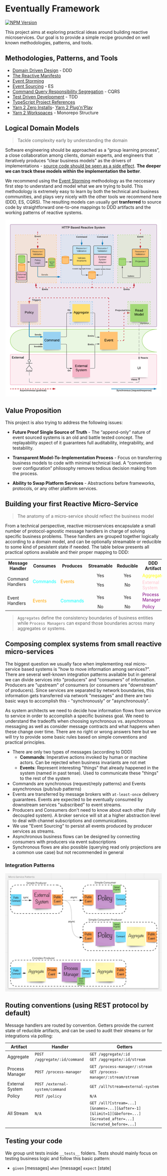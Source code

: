 # Eventually Framework

[![NPM Version](https://img.shields.io/npm/v/@rotorsoft/eventually.svg)](https://www.npmjs.com/package/@rotorsoft/eventually)

This project aims at exploring practical ideas around building reactive microservices. Our goal is to provide a simple recipe grounded on well known methodologies, patterns, and tools.

## Methodologies, Patterns, and Tools

- [Domain Driven Design](https://martinfowler.com/bliki/DomainDrivenDesign.html) - DDD
- [The Reactive Manifesto](https://www.reactivemanifesto.org/)
- [Event Storming](https://www.eventstorming.com/)
- [Event Sourcing](https://martinfowler.com/eaaDev/EventSourcing.html) - ES
- [Command Query Responsibility Segregation](https://martinfowler.com/bliki/CQRS.html) - CQRS
- [Test Driven Development](https://martinfowler.com/bliki/TestDrivenDevelopment.html) - TDD
- [TypeScript Project References](https://www.typescriptlang.org/docs/handbook/project-references.html)
- [Yarn 2 Zero Installs](https://yarnpkg.com/features/zero-installs)- [Yarn 2 Plug'n'Play](https://yarnpkg.com/features/pnp)
- [Yarn 2 Workspaces](https://yarnpkg.com/features/workspaces) - Monorepo Structure

## Logical Domain Models

> Tackle complexity early by understanding the domain

Software engineering should be approached as a “group learning process”, a close collaboration among clients, domain experts, and engineers that iteratively produces “clear business models” as the drivers of implementations - [source code should be seen as a side effect](https://www.lambdabytes.io/posts/selearning/). **The deeper we can track these models within the implementation the better**.

We recommend using the [Event Storming](https://www.eventstorming.com/) methodology as the neccesary first step to understand and model what we are trying to build. This methodology is extremely easy to learn by both the technical and business communities, and plays very nicely with the other tools we recommend here (DDD, ES, CQRS). The resulting models can usually get **tranferred** to source code by straightforward one-to-one mappings to DDD artifacts and the working patterns of reactive systems.

![Logical Model](./assets/flow.png)

## Value Proposition

This project is also trying to address the following issues:

- **Future Proof Single Source of Truth** - The “append-only” nature of event sourced systems is an old and battle tested concept. The replayability aspect of it guarantees full auditability, integrability, and testability.

- **Transparent Model-To-Implementation Process** - Focus on transferring business models to code with minimal technical load. A “convention over configuration” philosophy removes tedious decision making from the process.

- **Ability to Swap Platform Services** - Abstractions before frameworks, protocols, or any other platform services.

## Building your first Reactive Micro-Service

> The anatomy of a micro-service should reflect the business model

From a technical perspective, reactive microservices encapsulate a small number of protocol-agnostic message handlers in charge of solving specific business problems. These handlers are grouped together logically according to a domain model, and can be optionally streamable or reducible to some kind of pesistent state if needed. The table below presents all practical options available and their proper mapping to DDD:

<table>
    <tr>
        <th>Message Handler</th>
        <th>Consumes</th>
        <th>Produces</th>
        <th style="text-align:center">Streamable</th>
        <th style="text-align:center">Reducible</th>
        <th>DDD Artifact</th>
    </tr>
    <tr>
        <td rowspan="2">Command Handlers</td>
        <td rowspan="2" style="color:cyan">Commands</td>
        <td rowspan="2" style="color:orange">Events</td>
        <td style="text-align:center">Yes</td>
        <td style="text-align:center">Yes</td>
        <td style="color:yellow">Aggregate</td>
    </tr>
    <tr>
        <td style="text-align:center">Yes</td>
        <td style="text-align:center">No</td>
        <td style="color:pink">External System</td>
    </tr>
    <tr>
        <td rowspan="2">Event Handlers</td>
        <td rowspan="2" style="color:orange">Events</td>
        <td rowspan="2" style="color:cyan">Commands</td>
        <td style="text-align:center">Yes</td>
        <td style="text-align:center">Yes</td>
        <td style="color:purple">Process Manager</td>
    </tr>
    </tr>
        <td style="text-align:center">No</td>
        <td style="text-align:center">No</td>
        <td style="color:purple">Policy</td>
    </tr>
</table>

> `Aggregates` define the consistency boundaries of business entities while `Process Managers` can expand those boundaries across many aggregates or systems.

## Composing complex systems from small reactive micro-services

The biggest question we usually face when implementing real micro-service based systems is "how to move information among services?". There are several well-known integration patterns available but in general we can divide services into "producers" and "consumers" of information. Producers are "upstream" of consumers (or consumers are "downstream" of producers). Since services are separated by network boundaries, this information gets transferred via network "messages" and there are two basic ways to accomplish this - "synchronously" or "asynchronously".

As system architects we need to decide how information flows from service to service in order to accomplish a specific business goal. We need to understand the tradeoffs when choosing synchronous vs. asynchronous messaging as well as consider message contracts and what happens when these change over time. There are no right or wrong answers here but we will try to provide some basic rules based on simple conventions and practical principles.

- There are only two types of messages (according to DDD)
  - **Commands**: Imperative actions invoked by human or machine actors. Can be rejected when business invariants are not met
  - **Events**: Represent interesting "things" that already happened in the system (named in past tense). Used to communicate these "things" to the rest of the system
- Commands are synchronous (request/reply patterns) and Events asynchronous (pub/sub patterns)
- Events are transferred by message brokers with `at-least-once` delivery guarantees. Events are expected to be eventually consumed by downstream services "subscribed" to event streams.
- Producers and Consumers don't need to know about each other (fully decoupled system). A broker service will sit at a higher abstraction level to deal with channel subscriptions and communications.
- We use "Event Sourcing" to persist all events produced by producer services as streams.
- Asynchronous business flows can be designed by connecting consumers with producers via event subscriptions
- Synchronous flows are also possible (querying read only projections are a common use case) but not recommended in general

### Integration Patterns

![Service Patterns](./assets/patterns.jpg)

## Routing conventions (using REST protocol by default)

Message handlers are routed by convention. Getters provide the current state of reducible artifacts, and can be used to audit their streams or for integrations via polling:

| Artifact        | Handler                         | Getters                                                                  |
| --------------- | ------------------------------- | ------------------------------------------------------------------------ |
| Aggregate       | `POST /aggregate/:id/command`   | `GET /aggregate/:id`<br/>`GET /aggregate/:id/stream`                     |
| Process Manager | `POST /process-manager`         | `GET /process-manager/:stream`<br/>`GET /process-manager/:stream/stream` |
| External System | `POST /external-system/command` | `GET /all?stream=external-system`                                        |
| Policy          | `POST /policy`                  | `N/A`                                                                    |
| All Stream      | `N/A`                           | `GET /all?[stream=...][&names=...][&after=-1][&limit=1][&before=...][&created_after=...][&created_before=...]`             |

## Testing your code

We group unit tests inside `__tests__` folders. Tests should mainly focus on testing business logic and follow this basic pattern:

- `given` [messages] `when` [message] `expect` [state]
